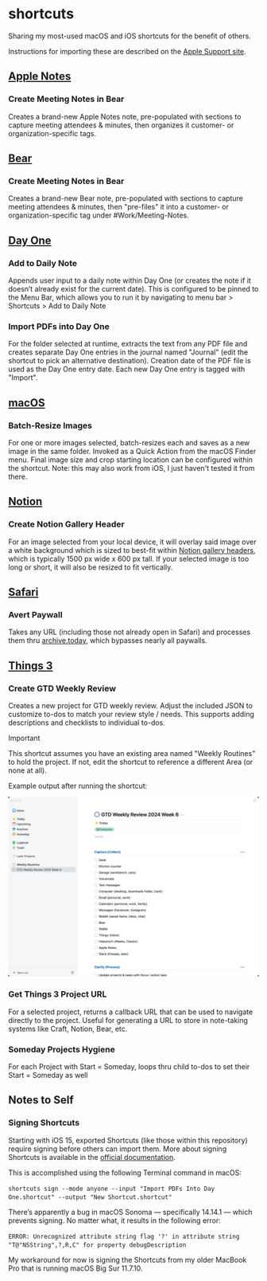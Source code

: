 # shortcuts

Sharing my most-used macOS and iOS shortcuts for the benefit of others.

Instructions for importing these are described on the [Apple Support site](https://support.apple.com/en-gb/guide/shortcuts-mac/apd02bffbaac/mac).

## [Apple Notes](apple_notes)

### Create Meeting Notes in Bear ###

Creates a brand-new Apple Notes note, pre-populated with sections to capture meeting attendees & minutes, then organizes it customer- or organization-specific tags.

## [Bear](bear)

### Create Meeting Notes in Bear ###

Creates a brand-new Bear note, pre-populated with sections to capture meeting attendees & minutes, then "pre-files" it into a customer- or organization-specific tag under #Work/Meeting-Notes.

## [Day One](day_one)

### Add to Daily Note ###

Appends user input to a daily note within Day One (or creates the note if it doesn’t already exist for the current date).  This is configured to be pinned to the Menu Bar, which allows you to run it by navigating to menu bar > Shortcuts > Add to Daily Note

### Import PDFs into Day One ###

For the folder selected at runtime, extracts the text from any PDF file and creates separate Day One entries in the journal named "Journal" (edit the shortcut to pick an alternative destination).  Creation date of the PDF file is used as the Day One entry date.  Each new Day One entry is tagged with "Import".

## [macOS](macos)

### Batch-Resize Images ###

For one or more images selected, batch-resizes each and saves as a new image in the same folder.  Invoked as a Quick Action from the macOS Finder menu.  Final image size and crop starting location can be configured within the shortcut.  Note: this may also work from iOS, I just haven't tested it from there.

## [Notion](notion)

### Create Notion Gallery Header ###

For an image selected from your local device, it will overlay said image over a white background which is sized to best-fit within [Notion gallery headers](https://www.notion.so/help/galleries), which is typically 1500 px wide x 600 px tall.  If your selected image is too long or short, it will also be resized to fit vertically.

## [Safari](safari)

### Avert Paywall ###

Takes any URL (including those not already open in Safari) and processes them thru [archive.today](https://archive.today), which bypasses nearly all paywalls.

## [Things 3](things_3)

### Create GTD Weekly Review

Creates a new project for GTD weekly review. Adjust the included JSON to customize to-dos to match your review style / needs.  This supports adding descriptions and checklists to individual to-dos.

> [!IMPORTANT]
> This shortcut assumes you have an existing area named "Weekly Routines" to hold the project.  If not, edit the shortcut to reference a different Area (or none at all).

Example output after running the shortcut:

![Screenshot of Create GTD Weekly Review results](things_3/Create%20GTD%20Weekly%20Review%20Results.jpg)

### Get Things 3 Project URL

For a selected project, returns a callback URL that can be used to navigate directly to the project.  Useful for generating a URL to store in note-taking systems like Craft, Notion, Bear, etc.

### Someday Projects Hygiene

For each Project with Start = Someday, loops thru child to-dos to set their Start = Someday as well

## Notes to Self

### Signing Shortcuts

Starting with iOS 15, exported Shortcuts (like those within this repository) require signing before others can import them.  More about signing Shortcuts is available in the [official documentation](https://support.apple.com/en-au/guide/shortcuts-mac/apd455c82f02/7.0/mac/14.0#apd7006838ef).

This is accomplished using the following Terminal command in macOS:

`shortcuts sign --mode anyone --input "Import PDFs Into Day One.shortcut" --output "New Shortcut.shortcut"`

There’s apparently a bug in macOS Sonoma — specifically 14.14.1 — which prevents signing.  No matter what, it results in the following error:

`ERROR: Unrecognized attribute string flag '?' in attribute string "T@"NSString",?,R,C" for property debugDescription`

My workaround for now is signing the Shortcuts from my older MacBook Pro that is running macOS Big Sur 11.7.10.
